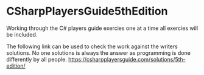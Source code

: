 # CSharpPlayersGuide5thEdition
Working through the C# players guide exercies one at a time all exercies will be included.

The following link can be used to check the work against the writers solutions. No one solutions is always the answer as programming is done differently by all people.
https://csharpplayersguide.com/solutions/5th-edition/

